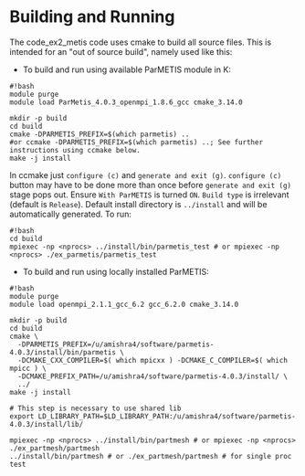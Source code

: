 # Building and Running #

The code_ex2_metis code uses cmake to build all source files. This is intended for an "out of source build", namely used like this:

* To build and run using available ParMETIS module in K:
```
#!bash
module purge
module load ParMetis_4.0.3_openmpi_1.8.6_gcc cmake_3.14.0

mkdir -p build
cd build
cmake -DPARMETIS_PREFIX=$(which parmetis) ..
#or ccmake -DPARMETIS_PREFIX=$(which parmetis) ..; See further instructions using ccmake below.
make -j install
```
In ccmake just `configure (c)` and `generate and exit (g)`. `configure (c)` button may have to be done more than once before `generate and exit (g)` stage pops out. Ensure `With ParMETIS` is turned `ON`. `Build type` is irrelevant (default is `Release`). Default install directory is `../install` and will be automatically generated. To run:

```
#!bash
cd build
mpiexec -np <nprocs> ../install/bin/parmetis_test # or mpiexec -np <nprocs> ./ex_parmetis/parmetis_test
```

* To build and run using locally installed ParMETIS:

```
#!bash
module purge
module load openmpi_2.1.1_gcc_6.2 gcc_6.2.0 cmake_3.14.0

mkdir -p build
cd build
cmake \
  -DPARMETIS_PREFIX=/u/amishra4/software/parmetis-4.0.3/install/bin/parmetis \
  -DCMAKE_CXX_COMPILER=$( which mpicxx ) -DCMAKE_C_COMPILER=$( which mpicc ) \
  -DCMAKE_PREFIX_PATH=/u/amishra4/software/parmetis-4.0.3/install/ \
  ../
make -j install

# This step is necessary to use shared lib
export LD_LIBRARY_PATH=$LD_LIBRARY_PATH:/u/amishra4/software/parmetis-4.0.3/install/lib/

mpiexec -np <nprocs> ../install/bin/partmesh # or mpiexec -np <nprocs> ./ex_partmesh/partmesh
../install/bin/partmesh # or ./ex_partmesh/partmesh # for single proc test
```
